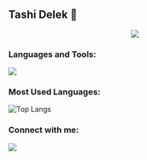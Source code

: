 ## Tashi Delek 👋

<div align="center">
 
  ![](https://i.pinimg.com/originals/af/07/ed/af07ed777318ec7c474804dbf7afdffb.gif)
</div>




### Languages and Tools:
<img src="https://skillicons.dev/icons?i=js,html,css,php,mysql,bootstrap,vue,symfony,nodejs,vscode,figma,postman" />


### Most Used Languages:
![Top Langs](https://github-readme-stats.vercel.app/api/top-langs/?username=NgawangChoedenShankentsang&hide_progress=true&hide_title=true&theme=transparent)


### Connect with me:
 <a href="https://codepen.io/Ngawang-Choeden">
    <img src="https://skillicons.dev/icons?i=codepen"/>  
  </a>


